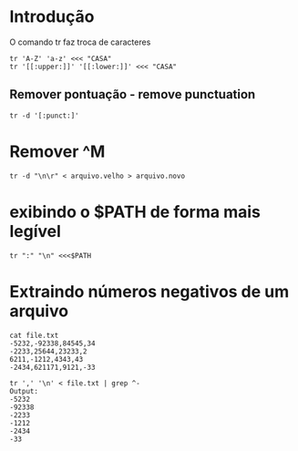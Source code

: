 # Introdução
O comando tr faz troca de caracteres

    tr 'A-Z' 'a-z' <<< "CASA"
    tr '[[:upper:]]' '[[:lower:]]' <<< "CASA"

## Remover pontuação - remove punctuation

    tr -d '[:punct:]'

# Remover ^M

    tr -d "\n\r" < arquivo.velho > arquivo.novo

# exibindo o $PATH de forma mais legível

    tr ":" "\n" <<<$PATH

# Extraindo números negativos de um arquivo

    cat file.txt
    -5232,-92338,84545,34
    -2233,25644,23233,2
    6211,-1212,4343,43
    -2434,621171,9121,-33

    tr ',' '\n' < file.txt | grep ^-
    Output:
    -5232
    -92338
    -2233
    -1212
    -2434
    -33


